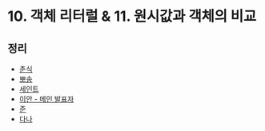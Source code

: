 # 10. 객체 리터럴 & 11. 원시값과 객체의 비교

## 정리

- [춘식]()
- [뽀송]()
- [세인트]()
- [이안 - 메인 발표자]()
- [준]()
- [다나]()
